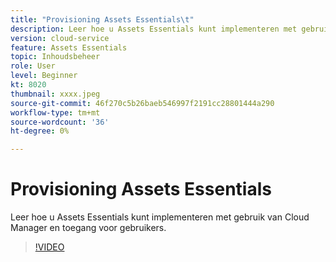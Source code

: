 ```yaml
---
title: "Provisioning Assets Essentials\t"
description: Leer hoe u Assets Essentials kunt implementeren met gebruik van Cloud Manager en toegang voor gebruikers.
version: cloud-service
feature: Assets Essentials
topic: Inhoudsbeheer
role: User
level: Beginner
kt: 8020
thumbnail: xxxx.jpeg
source-git-commit: 46f270c5b26baeb546997f2191cc28801444a290
workflow-type: tm+mt
source-wordcount: '36'
ht-degree: 0%

---
```



# Provisioning Assets Essentials

Leer hoe u Assets Essentials kunt implementeren met gebruik van Cloud Manager en toegang voor gebruikers.

>[!VIDEO](https://video.tv.adobe.com/v/xxx/?quality=9&learn=on)
